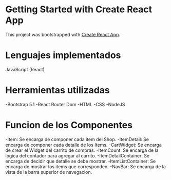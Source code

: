 # Getting Started with Create React App

This project was bootstrapped with [Create React App](https://github.com/facebook/create-react-app).

# Lenguajes implementados

JavaScript (React)

# Herramientas utilizadas

-Bootstrap 5.1
-React Router Dom
-HTML
-CSS
-NodeJS

# Funcion de los Componentes

-Item: Se encarga de componer cada item del Shop.
-ItemDetail: Se encarga de componer cada detalle de los Items.
-CartWidget: Se encarga de crear el Widget del carrito de compras.
-ItemCount: Se encarga de la logica del contador para agregar al carrito.
-ItemDetailContainer: Se encarga de decidir que detalle se debe mostrar.
-ItemListContainer: Se encarga de mostrar los items que corresponden.
-NavBar: Se encarga de la vista de la barra superior de navegacion.

